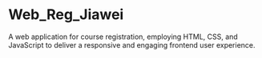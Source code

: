 # Web_Reg_Jiawei
A web application for course registration, employing HTML, CSS, and JavaScript to deliver a responsive and engaging frontend user experience.
